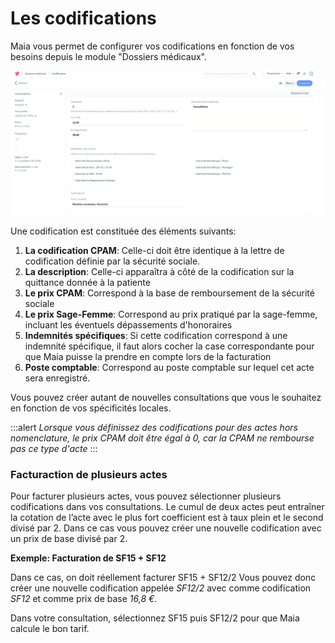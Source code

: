 # Les codifications

Maia vous permet de configurer vos codifications en fonction de vos besoins depuis le module "Dossiers médicaux".

![Codification](/content/maia/first_steps/new_invoice/codification.png)

Une codification est constituée des éléments suivants:

1. **La codification CPAM**: Celle-ci doit être identique à la lettre de codification définie par la sécurité sociale.
2. **La description**: Celle-ci apparaîtra à côté de la codification sur la quittance donnée à la patiente
3. **Le prix CPAM**: Correspond à la base de remboursement de la sécurité sociale
4. **Le prix Sage-Femme**: Correspond au prix pratiqué par la sage-femme, incluant les éventuels dépassements d'honoraires
5. **Indemnités spécifiques**: Si cette codification correspond à une indemnité spécifique, il faut alors cocher la case correspondante pour que Maia puisse la prendre en compte lors de la facturation
6. **Poste comptable**: Correspond au poste comptable sur lequel cet acte sera enregistré.


Vous pouvez créer autant de nouvelles consultations que vous le souhaitez en fonction de vos spécificités locales.

:::alert
*Lorsque vous définissez des codifications pour des actes hors nomenclature, le prix CPAM doit être égal à 0, car la CPAM ne rembourse pas ce type d'acte*
:::

### Facturaction de plusieurs actes

Pour facturer plusieurs actes, vous pouvez sélectionner plusieurs codifications dans vos consultations.
Le cumul de deux actes peut entraîner la cotation de l’acte avec le plus fort coefficient est à taux plein et le second divisé par 2.
Dans ce cas vous pouvez créer une nouvelle codification avec un prix de base divisé par 2.

**Exemple: Facturation de SF15 + SF12**

Dans ce cas, on doit réellement facturer SF15 + SF12/2
Vous pouvez donc créer une nouvelle codification appelée *SF12/2* avec comme codification *SF12* et comme prix de base *16,8 €*.

Dans votre consultation, sélectionnez SF15 puis SF12/2 pour que Maia calcule le bon tarif.